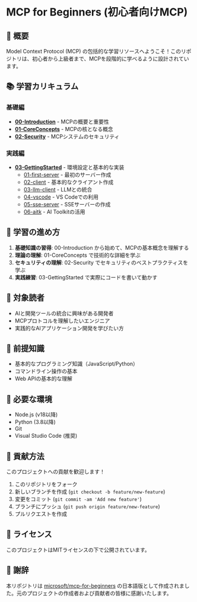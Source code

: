 # MCP for Beginners (初心者向けMCP)

## 🎯 概要

Model Context Protocol (MCP) の包括的な学習リソースへようこそ！このリポジトリは、初心者から上級者まで、MCPを段階的に学べるように設計されています。

## 📚 学習カリキュラム

### 基礎編
- **[00-Introduction](./00-Introduction/)** - MCPの概要と重要性
- **[01-CoreConcepts](./01-CoreConcepts/)** - MCPの核となる概念
- **[02-Security](./02-Security/)** - MCPシステムのセキュリティ

### 実践編
- **[03-GettingStarted](./03-GettingStarted/)** - 環境設定と基本的な実装
  - [01-first-server](./03-GettingStarted/01-first-server/) - 最初のサーバー作成
  - [02-client](./03-GettingStarted/02-client/) - 基本的なクライアント作成
  - [03-llm-client](./03-GettingStarted/03-llm-client/) - LLMとの統合
  - [04-vscode](./03-GettingStarted/04-vscode/) - VS Codeでの利用
  - [05-sse-server](./03-GettingStarted/05-sse-server/) - SSEサーバーの作成
  - [06-aitk](./03-GettingStarted/06-aitk/) - AI Toolkitの活用

## 🚀 学習の進め方

1. **基礎知識の習得**: 00-Introduction から始めて、MCPの基本概念を理解する
2. **理論の理解**: 01-CoreConcepts で技術的な詳細を学ぶ
3. **セキュリティの理解**: 02-Security でセキュリティのベストプラクティスを学ぶ
4. **実践練習**: 03-GettingStarted で実際にコードを書いて動かす

## 🎯 対象読者

- AIと開発ツールの統合に興味がある開発者
- MCPプロトコルを理解したいエンジニア
- 実践的なAIアプリケーション開発を学びたい方

## 📖 前提知識

- 基本的なプログラミング知識（JavaScript/Python）
- コマンドライン操作の基本
- Web APIの基本的な理解

## 🔧 必要な環境

- Node.js (v18以降)
- Python (3.8以降)
- Git
- Visual Studio Code (推奨)

## 🤝 貢献方法

このプロジェクトへの貢献を歓迎します！

1. このリポジトリをフォーク
2. 新しいブランチを作成 (`git checkout -b feature/new-feature`)
3. 変更をコミット (`git commit -am 'Add new feature'`)
4. ブランチにプッシュ (`git push origin feature/new-feature`)
5. プルリクエストを作成

## 📄 ライセンス

このプロジェクトはMITライセンスの下で公開されています。

## 🙏 謝辞

本リポジトリは [microsoft/mcp-for-beginners](https://github.com/microsoft/mcp-for-beginners) の日本語版として作成されました。元のプロジェクトの作成者および貢献者の皆様に感謝いたします。